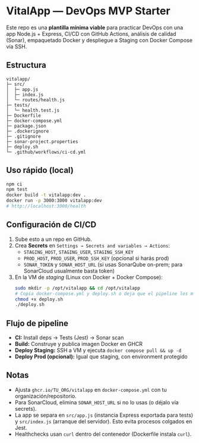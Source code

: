 
# VitalApp — DevOps MVP Starter

Este repo es una **plantilla mínima viable** para practicar DevOps con una app Node.js + Express,
CI/CD con GitHub Actions, análisis de calidad (Sonar), empaquetado Docker y despliegue a Staging con Docker Compose vía SSH.

## Estructura
```
vitalapp/
├─ src/
│  ├─ app.js
│  ├─ index.js
│  └─ routes/health.js
├─ tests/
│  └─ health.test.js
├─ Dockerfile
├─ docker-compose.yml
├─ package.json
├─ .dockerignore
├─ .gitignore
├─ sonar-project.properties
├─ deploy.sh
└─ .github/workflows/ci-cd.yml
```

## Uso rápido (local)
```bash
npm ci
npm test
docker build -t vitalapp:dev .
docker run -p 3000:3000 vitalapp:dev
# http://localhost:3000/health
```

## Configuración de CI/CD
1. Sube esto a un repo en GitHub.
2. Crea **Secrets** en `Settings → Secrets and variables → Actions`:
   - `STAGING_HOST`, `STAGING_USER`, `STAGING_SSH_KEY`
   - `PROD_HOST`, `PROD_USER`, `PROD_SSH_KEY` (opcional si harás prod)
   - `SONAR_TOKEN` y `SONAR_HOST_URL` (si usas SonarQube on-prem; para SonarCloud usualmente basta token)
3. En la VM de *staging* (Linux con Docker + Docker Compose):
   ```bash
   sudo mkdir -p /opt/vitalapp && cd /opt/vitalapp
   # Copia docker-compose.yml y deploy.sh o deja que el pipeline los maneje si clonas el repo
   chmod +x deploy.sh
   ./deploy.sh
   ```

## Flujo de pipeline
- **CI:** Install deps → Tests (Jest) → Sonar scan
- **Build:** Construye y publica imagen Docker en GHCR
- **Deploy Staging:** SSH a VM y ejecuta `docker compose pull && up -d`
- **Deploy Prod (opcional):** Igual que staging, con environment protegido

## Notas
- Ajusta `ghcr.io/TU_ORG/vitalapp` en `docker-compose.yml` con tu organización/repositorio.
- Para SonarCloud, elimina `SONAR_HOST_URL` si no lo usas (o déjalo vía secrets).
- La app se separa en `src/app.js` (instancia Express exportada para tests) y `src/index.js` (arranque del servidor). Esto evita procesos colgados en Jest.
- Healthchecks usan `curl` dentro del contenedor (Dockerfile instala `curl`).
